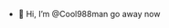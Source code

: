 - 👋 Hi, I’m @Cool988man go away now

<!---
Cool988man/Cool988man is a ✨ special ✨ repository because its `README.md` (this file) appears on your GitHub profile.
You can click the Preview link to take a look at your changes.
--->
